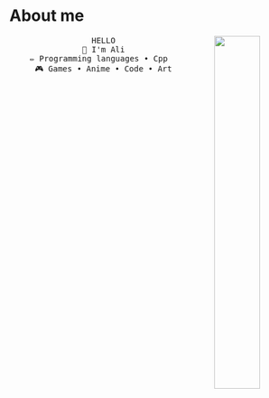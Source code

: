 # About me
<div align="center">
  <img src="https://steamuserimages-a.akamaihd.net/ugc/477768074980573218/988A6ECD0664F7B74F9D5EC202D79600197E7672/?imw=5000&imh=5000&ima=fit&impolicy=Letterbox&imcolor=%23000000&letterbox=false" width="40%" align="right" />
<pre>
    HELLO
    🫠 I'm Ali
    ✏️ Programming languages • Cpp  
    🎮 Games • Anime • Code • Art
</pre>
<br><br>
<br><br><br>
</div>
